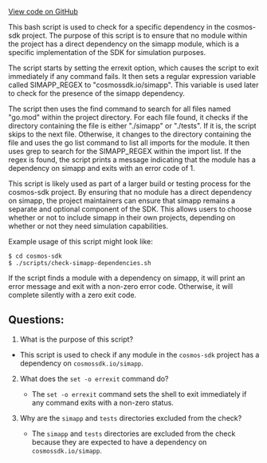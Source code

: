 [View code on GitHub](https://github.com/cosmos/cosmos-sdk/blob/main/scripts/dep-assert.sh)

This bash script is used to check for a specific dependency in the cosmos-sdk project. The purpose of this script is to ensure that no module within the project has a direct dependency on the simapp module, which is a specific implementation of the SDK for simulation purposes. 

The script starts by setting the errexit option, which causes the script to exit immediately if any command fails. It then sets a regular expression variable called SIMAPP_REGEX to "cosmossdk.io/simapp". This variable is used later to check for the presence of the simapp dependency.

The script then uses the find command to search for all files named "go.mod" within the project directory. For each file found, it checks if the directory containing the file is either "./simapp" or "./tests". If it is, the script skips to the next file. Otherwise, it changes to the directory containing the file and uses the go list command to list all imports for the module. It then uses grep to search for the SIMAPP_REGEX within the import list. If the regex is found, the script prints a message indicating that the module has a dependency on simapp and exits with an error code of 1.

This script is likely used as part of a larger build or testing process for the cosmos-sdk project. By ensuring that no module has a direct dependency on simapp, the project maintainers can ensure that simapp remains a separate and optional component of the SDK. This allows users to choose whether or not to include simapp in their own projects, depending on whether or not they need simulation capabilities. 

Example usage of this script might look like:

```
$ cd cosmos-sdk
$ ./scripts/check-simapp-dependencies.sh
```

If the script finds a module with a dependency on simapp, it will print an error message and exit with a non-zero error code. Otherwise, it will complete silently with a zero exit code.
## Questions: 
 1. What is the purpose of this script?
   - This script is used to check if any module in the `cosmos-sdk` project has a dependency on `cosmossdk.io/simapp`.

2. What does the `set -o errexit` command do?
   - The `set -o errexit` command sets the shell to exit immediately if any command exits with a non-zero status.

3. Why are the `simapp` and `tests` directories excluded from the check?
   - The `simapp` and `tests` directories are excluded from the check because they are expected to have a dependency on `cosmossdk.io/simapp`.